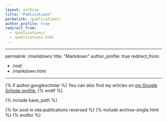 ```yaml
---
layout: archive
title: "Publications"
permalink: /publications/
author_profile: true
redirect_from:
  - /publications/
  - /publications.html
---
```


---
permalink: /markdown/
title: "Markdown"
author_profile: true
redirect_from:
  - /md/
  - /markdown.html
---


{% if author.googlescholar %}
  You can also find my articles on <u><a href="{{author.googlescholar}}">my Google Scholar profile</a>.</u>
{% endif %}

{% include base_path %}

{% for post in site.publications reversed %}
  {% include archive-single.html %}
{% endfor %}
